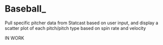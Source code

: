 # Baseball_

Pull specific pitcher data from Statcast based on user input, and display a scatter plot of each pitch/pitch type based on spin rate and velocity

IN WORK
